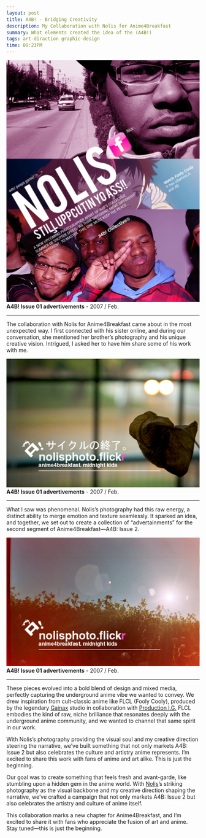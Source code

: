 ```yaml
---
layout: post
title: A4B! - Bridging Creativity
description: My Collaboration with Nolis for Anime4Breakfast
summary: What elements created the idea of the (A4B!)
tags: art-diraction graphic-design
time: 09:23PM
---
```


![a4b-nolis](/assets/img/a4b-nolis.png.png)
**A4B! Issue 01 advertivements** - 2007 / Feb.

---

The collaboration with Nolis for Anime4Breakfast came about in the most unexpected way. I first connected with his sister online, and during our conversation, she mentioned her brother’s photography and his unique creative vision. Intrigued, I asked her to have him share some of his work with me.

![nolisphoto-1](/assets/img/nolisphoto-1.png)
**A4B! Issue 01 advertivements** - 2007 / Feb.

---

What I saw was phenomenal. Nolis’s photography had this raw energy, a distinct ability to merge emotion and texture seamlessly. It sparked an idea, and together, we set out to create a collection of “advertainments” for the second segment of Anime4Breakfast—A4B: Issue 2.

![nolisphoto-2](/assets/img/nolisphoto-2.png)
**A4B! Issue 01 advertivements** - 2007 / Feb.

---

These pieces evolved into a bold blend of design and mixed media, perfectly capturing the underground anime vibe we wanted to convey. We drew inspiration from cult-classic anime like FLCL (Fooly Cooly), produced by the legendary [Gainax](https://en.wikipedia.org/wiki/Gainax) studio in collaboration with [Production I.G.](https://en.wikipedia.org/wiki/Production_I.G) FLCL embodies the kind of raw, niche brilliance that resonates deeply with the underground anime community, and we wanted to channel that same spirit in our work.

With Nolis’s photography providing the visual soul and my creative direction steering the narrative, we’ve built something that not only markets A4B: Issue 2 but also celebrates the culture and artistry anime represents. I’m excited to share this work with fans of anime and art alike. This is just the beginning.

Our goal was to create something that feels fresh and avant-garde, like stumbling upon a hidden gem in the anime world. With [Nolis](https://www.nolisanderson.com)’s striking photography as the visual backbone and my creative direction shaping the narrative, we’ve crafted a campaign that not only markets A4B: Issue 2 but also celebrates the artistry and culture of anime itself.

This collaboration marks a new chapter for Anime4Breakfast, and I’m excited to share it with fans who appreciate the fusion of art and anime. Stay tuned—this is just the beginning.